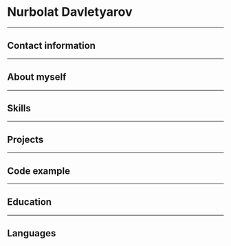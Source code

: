 # Nurbolat Davletyarov
---
## Contact information
---
## About myself
---
## Skills
---
## Projects
---
## Code example
---
## Education
---
## Languages